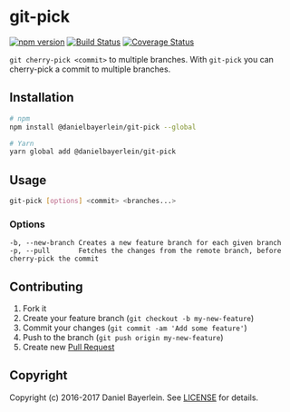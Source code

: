 # git-pick

[![npm version](https://badge.fury.io/js/%40danielbayerlein%2Fgit-pick.svg)](https://badge.fury.io/js/%40danielbayerlein%2Fgit-pick)
[![Build Status](https://travis-ci.org/danielbayerlein/git-pick.svg?branch=master)](https://travis-ci.org/danielbayerlein/git-pick)
[![Coverage Status](https://codecov.io/gh/danielbayerlein/git-pick/branch/master/graph/badge.svg)](https://codecov.io/gh/danielbayerlein/git-pick)

`git cherry-pick <commit>` to multiple branches.
With `git-pick` you can cherry-pick a commit to multiple branches.

## Installation

```bash
# npm
npm install @danielbayerlein/git-pick --global

# Yarn
yarn global add @danielbayerlein/git-pick
```

## Usage

```bash
git-pick [options] <commit> <branches...>
```

### Options

```
-b, --new-branch Creates a new feature branch for each given branch
-p, --pull       Fetches the changes from the remote branch, before cherry-pick the commit
```

## Contributing

1. Fork it
2. Create your feature branch (`git checkout -b my-new-feature`)
3. Commit your changes (`git commit -am 'Add some feature'`)
4. Push to the branch (`git push origin my-new-feature`)
5. Create new [Pull Request](../../pull/new/master)

## Copyright

Copyright (c) 2016-2017 Daniel Bayerlein. See [LICENSE](./LICENSE.md) for details.

